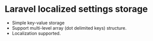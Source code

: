 # Laravel localized settings storage
 * Simple key-value storage
 * Support multi-level array (dot delimited keys) structure.
 * Localization supported.